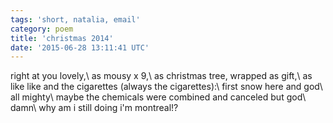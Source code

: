 ```yaml
---
tags: 'short, natalia, email'
category: poem
title: 'christmas 2014'
date: '2015-06-28 13:11:41 UTC'
---
```


right at you lovely,\\
as mousy x 9,\\
as christmas tree, wrapped as gift,\\
as like like and the cigarettes (always the cigarettes):\\
first snow here and god\\
all mighty\\
maybe the chemicals were combined and canceled but god\\
damn\\
why am i still doing i'm montreal!?